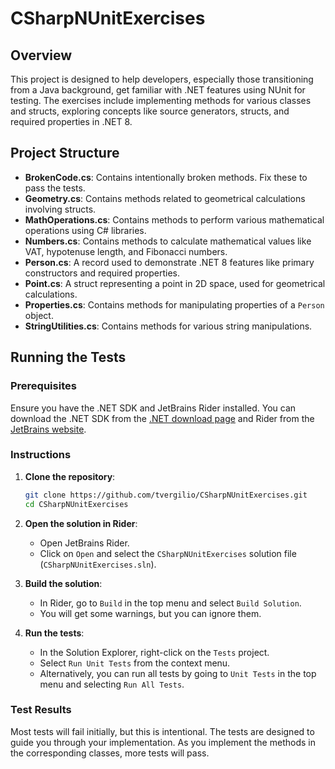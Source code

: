 # CSharpNUnitExercises

## Overview

This project is designed to help developers, especially those transitioning from a Java background, get familiar with .NET features using NUnit for testing. The exercises include implementing methods for various classes and structs, exploring concepts like source generators, structs, and required properties in .NET 8.

## Project Structure

- **BrokenCode.cs**: Contains intentionally broken methods. Fix these to pass the tests.
- **Geometry.cs**: Contains methods related to geometrical calculations involving structs.
- **MathOperations.cs**: Contains methods to perform various mathematical operations using C# libraries.
- **Numbers.cs**: Contains methods to calculate mathematical values like VAT, hypotenuse length, and Fibonacci numbers.
- **Person.cs**: A record used to demonstrate .NET 8 features like primary constructors and required properties.
- **Point.cs**: A struct representing a point in 2D space, used for geometrical calculations.
- **Properties.cs**: Contains methods for manipulating properties of a `Person` object.
- **StringUtilities.cs**: Contains methods for various string manipulations.

## Running the Tests

### Prerequisites

Ensure you have the .NET SDK and JetBrains Rider installed. You can download the .NET SDK from the [.NET download page](https://dotnet.microsoft.com/download) and Rider from the [JetBrains website](https://www.jetbrains.com/rider/).

### Instructions

1. **Clone the repository**:
   ```sh
   git clone https://github.com/tvergilio/CSharpNUnitExercises.git
   cd CSharpNUnitExercises
   ```

2. **Open the solution in Rider**:
   - Open JetBrains Rider.
   - Click on `Open` and select the `CSharpNUnitExercises` solution file (`CSharpNUnitExercises.sln`).

3. **Build the solution**:
   - In Rider, go to `Build` in the top menu and select `Build Solution`.
   - You will get some warnings, but you can ignore them.

4. **Run the tests**:
   - In the Solution Explorer, right-click on the `Tests` project.
   - Select `Run Unit Tests` from the context menu.
   - Alternatively, you can run all tests by going to `Unit Tests` in the top menu and selecting `Run All Tests`.

### Test Results

Most tests will fail initially, but this is intentional. The tests are designed to guide you through your implementation. As you implement the methods in the corresponding classes, more tests will pass. 

